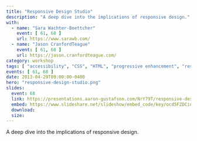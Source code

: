 ```yaml
---
title: "Responsive Design Studio"
description: "A deep dive into the implications of responsive design."
with:
  - name: "Sara Wachter-Boettcher"
    event: [ 61, 68 ]
    url: https://www.sarawb.com/
  - name: "Jason CranfordTeague"
    event: [ 61, 68 ]
    url: https://jason.cranfordteague.com/
category: workshop
tags: [ "accessibility", "CSS", "HTML", "progressive enhancement", "responsive web design" ]
events: [ 61, 68 ]
date: 2013-04-29T09:00:00-0400
hero: "responsive-design-studio.png"
slides:
  event: 68
  link: https://presentations.aaron-gustafson.com/NrY79T/responsive-design-studio-workshop
  embed: https://www.slideshare.net/slideshow/embed_code/key/ocd5FZDCiugZJT
  download: 
  size: 
---
```


A deep dive into the implications of responsive design.
